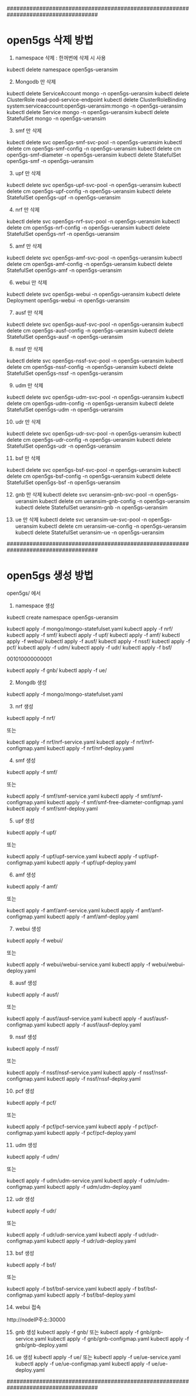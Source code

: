 ####################################################################################

# open5gs 삭제 방법

1. namespace 삭제 : 한꺼번에 삭제 시 사용

kubectl delete namespace open5gs-ueransim

2. Mongodb 만 삭제

kubectl delete ServiceAccount mongo -n open5gs-ueransim
kubectl delete ClusterRole read-pod-service-endpoint
kubectl delete ClusterRoleBinding system:serviceaccount:open5gs-ueransim:mongo -n open5gs-ueransim
kubectl delete Service mongo -n open5gs-ueransim
kubectl delete StatefulSet mongo -n open5gs-ueransim

3. smf 만 삭제

kubectl delete svc open5gs-smf-svc-pool -n open5gs-ueransim
kubectl delete cm open5gs-smf-config -n open5gs-ueransim
kubectl delete cm open5gs-smf-diameter -n open5gs-ueransim
kubectl delete StatefulSet open5gs-smf -n open5gs-ueransim

3. upf 만 삭제

kubectl delete svc open5gs-upf-svc-pool -n open5gs-ueransim
kubectl delete cm open5gs-upf-config -n open5gs-ueransim
kubectl delete StatefulSet open5gs-upf -n open5gs-ueransim

4. nrf 만 삭제

kubectl delete svc open5gs-nrf-svc-pool -n open5gs-ueransim
kubectl delete cm open5gs-nrf-config -n open5gs-ueransim
kubectl delete StatefulSet open5gs-nrf -n open5gs-ueransim

5. amf 만 삭제

kubectl delete svc open5gs-amf-svc-pool -n open5gs-ueransim
kubectl delete cm open5gs-amf-config -n open5gs-ueransim
kubectl delete StatefulSet open5gs-amf -n open5gs-ueransim

6. webui 만 삭제

kubectl delete svc open5gs-webui -n open5gs-ueransim
kubectl delete Deployment open5gs-webui -n open5gs-ueransim

7. ausf 만 삭제

kubectl delete svc open5gs-ausf-svc-pool -n open5gs-ueransim
kubectl delete cm open5gs-ausf-config -n open5gs-ueransim
kubectl delete StatefulSet open5gs-ausf -n open5gs-ueransim

8. nssf 만 삭제

kubectl delete svc open5gs-nssf-svc-pool -n open5gs-ueransim
kubectl delete cm open5gs-nssf-config -n open5gs-ueransim
kubectl delete StatefulSet open5gs-nssf -n open5gs-ueransim

9. udm 만 삭제

kubectl delete svc open5gs-udm-svc-pool -n open5gs-ueransim
kubectl delete cm open5gs-udm-config -n open5gs-ueransim
kubectl delete StatefulSet open5gs-udm -n open5gs-ueransim

10. udr 만 삭제

kubectl delete svc open5gs-udr-svc-pool -n open5gs-ueransim
kubectl delete cm open5gs-udr-config -n open5gs-ueransim
kubectl delete StatefulSet open5gs-udr -n open5gs-ueransim

11. bsf 만 삭제

kubectl delete svc open5gs-bsf-svc-pool -n open5gs-ueransim
kubectl delete cm open5gs-bsf-config -n open5gs-ueransim
kubectl delete StatefulSet open5gs-bsf -n open5gs-ueransim

12. gnb 만 삭제
kubectl delete svc ueransim-gnb-svc-pool -n open5gs-ueransim
kubectl delete cm ueransim-gnb-config -n open5gs-ueransim
kubectl delete StatefulSet ueransim-gnb -n open5gs-ueransim

13. ue 만 삭제
kubectl delete svc ueransim-ue-svc-pool -n open5gs-ueransim
kubectl delete cm ueransim-ue-config -n open5gs-ueransim
kubectl delete StatefulSet ueransim-ue -n open5gs-ueransim

####################################################################################

# open5gs 생성 방법

open5gs/ 에서

1. namespace 생성

kubectl create namespace open5gs-ueransim

kubectl apply -f mongo/mongo-statefulset.yaml
kubectl apply -f nrf/
kubectl apply -f smf/
kubectl apply -f upf/
kubectl apply -f amf/
kubectl apply -f webui/
kubectl apply -f ausf/
kubectl apply -f nssf/
kubectl apply -f pcf/
kubectl apply -f udm/
kubectl apply -f udr/
kubectl apply -f bsf/

001010000000001

kubectl apply -f gnb/
kubectl apply -f ue/

2. Mongdb 생성

kubectl apply -f mongo/mongo-statefulset.yaml

3. nrf 생성

kubectl apply -f nrf/

또는

kubectl apply -f nrf/nrf-service.yaml
kubectl apply -f nrf/nrf-configmap.yaml
kubectl apply -f nrf/nrf-deploy.yaml

4. smf 생성

kubectl apply -f smf/

또는

kubectl apply -f smf/smf-service.yaml
kubectl apply -f smf/smf-configmap.yaml
kubectl apply -f smf/smf-free-diameter-configmap.yaml
kubectl apply -f smf/smf-deploy.yaml

5. upf 생성

kubectl apply -f upf/

또는

kubectl apply -f upf/upf-service.yaml
kubectl apply -f upf/upf-configmap.yaml
kubectl apply -f upf/upf-deploy.yaml

6. amf 생성

kubectl apply -f amf/

또는

kubectl apply -f amf/amf-service.yaml
kubectl apply -f amf/amf-configmap.yaml
kubectl apply -f amf/amf-deploy.yaml

7. webui 생성

kubectl apply -f webui/

또는

kubectl apply -f webui/webui-service.yaml
kubectl apply -f webui/webui-deploy.yaml

8. ausf 생성

kubectl apply -f ausf/

또는

kubectl apply -f ausf/ausf-service.yaml
kubectl apply -f ausf/ausf-configmap.yaml
kubectl apply -f ausf/ausf-deploy.yaml

9. nssf 생성

kubectl apply -f nssf/

또는

kubectl apply -f nssf/nssf-service.yaml
kubectl apply -f nssf/nssf-configmap.yaml
kubectl apply -f nssf/nssf-deploy.yaml

10. pcf 생성

kubectl apply -f pcf/

또는

kubectl apply -f pcf/pcf-service.yaml
kubectl apply -f pcf/pcf-configmap.yaml
kubectl apply -f pcf/pcf-deploy.yaml

11. udm 생성

kubectl apply -f udm/

또는

kubectl apply -f udm/udm-service.yaml
kubectl apply -f udm/udm-configmap.yaml
kubectl apply -f udm/udm-deploy.yaml

12. udr 생성

kubectl apply -f udr/

또는

kubectl apply -f udr/udr-service.yaml
kubectl apply -f udr/udr-configmap.yaml
kubectl apply -f udr/udr-deploy.yaml

13. bsf 생성

kubectl apply -f bsf/

또는

kubectl apply -f bsf/bsf-service.yaml
kubectl apply -f bsf/bsf-configmap.yaml
kubectl apply -f bsf/bsf-deploy.yaml

14. webui 접속

http://nodeIP주소:30000

15. gnb 생성
kubectl apply -f gnb/
또는
kubectl apply -f gnb/gnb-service.yaml
kubectl apply -f gnb/gnb-configmap.yaml
kubectl apply -f gnb/gnb-deploy.yaml

16. ue 생성
kubectl apply -f ue/
또는
kubectl apply -f ue/ue-service.yaml
kubectl apply -f ue/ue-configmap.yaml
kubectl apply -f ue/ue-deploy.yaml


####################################################################################
